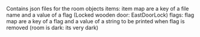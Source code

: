 Contains json files for the room objects
items: item map are a key of a file name and a value of a flag (Locked wooden door: EastDoorLock)
flags: flag map are a key of a flag and a value of a string to be printed when flag is removed (room is dark: its very dark)